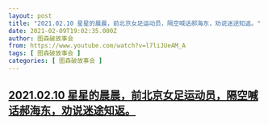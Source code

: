 ```yaml
---
layout: post
title: "2021.02.10 星星的晨晨，前北京女足运动员，隔空喊话郝海东，劝说迷途知返。"
date: 2021-02-09T19:02:35.000Z
author: 图森破故事会
from: https://www.youtube.com/watch?v=l7liJUeAM_A
tags: [ 图森破故事会 ]
categories: [ 图森破故事会 ]
---
```

<!--1612897355000-->
[2021.02.10 星星的晨晨，前北京女足运动员，隔空喊话郝海东，劝说迷途知返。](https://www.youtube.com/watch?v=l7liJUeAM_A)
------

<div>

</div>
